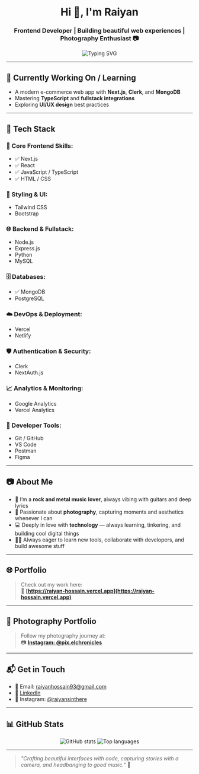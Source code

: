 <h1 align="center">Hi 👋, I'm Raiyan</h1>
<h3 align="center">Frontend Developer | Building beautiful web experiences | Photography Enthusiast 📷</h3>

<p align="center">
  <img src="https://readme-typing-svg.demolab.com?font=Fira+Code&size=22&pause=1000&center=true&width=435&lines=Frontend+Developer;MERN+Stack+Explorer;Next.js+%7C+TypeScript+%7C+MongoDB" alt="Typing SVG" />
</p>

---

## 🔭 Currently Working On / Learning
- A modern e-commerce web app with **Next.js**, **Clerk**, and **MongoDB**
- Mastering **TypeScript** and **fullstack integrations**
- Exploring **UI/UX design** best practices

---

## 🧰 Tech Stack

### 🧠 Core Frontend Skills:
- ✅ Next.js  
- ✅ React  
- ✅ JavaScript / TypeScript  
- ✅ HTML / CSS  

### 🎨 Styling & UI:
- Tailwind CSS  
- Bootstrap  

### 🌐 Backend & Fullstack:
- Node.js  
- Express.js  
- Python  
- MySQL  

### 🗄️ Databases:
- ✅ MongoDB  
- PostgreSQL  

### ☁️ DevOps & Deployment:
- Vercel  
- Netlify  

### 🛡️ Authentication & Security:
- Clerk  
- NextAuth.js  

### 📈 Analytics & Monitoring:
- Google Analytics  
- Vercel Analytics  

### 🧰 Developer Tools:
- Git / GitHub  
- VS Code  
- Postman  
- Figma  

---

## 📷 About Me

- 🎸 I’m a **rock and metal music lover**, always vibing with guitars and deep lyrics  
- 📸 Passionate about **photography**, capturing moments and aesthetics whenever I can  
- 💻 Deeply in love with **technology** — always learning, tinkering, and building cool digital things  
- 🧑‍💻 Always eager to learn new tools, collaborate with developers, and build awesome stuff

---

## 🌐 Portfolio

> Check out my work here:  
🔗 **[https://raiyan-hossain.vercel.app](https://raiyan-hossain.vercel.app)**

---

## 📸 Photography Portfolio

> Follow my photography journey at:  
📷 **[Instagram: @pix.elchronicles](https://www.instagram.com/pix.elchronicles)**

---

## 📬 Get in Touch

- 📧 Email: [raiyanhossain93@gmail.com](mailto:raiyanhossain93@gmail.com)  
- 🔗 [LinkedIn](https://www.linkedin.com/in/sheikh-raiyan-hossain)  
- 📸 Instagram: [@raiyansinthere](https://www.instagram.com/raiyansinthere)

---

## 📊 GitHub Stats

<p align="center">
  <img src="https://github-readme-stats.vercel.app/api?username=raiiyan&show_icons=true&theme=radical" alt="GitHub stats" />
  <img src="https://github-readme-stats.vercel.app/api/top-langs/?username=raiiyan&layout=compact&theme=radical" alt="Top languages" />
</p>

---

> _"Crafting beautiful interfaces with code, capturing stories with a camera, and headbanging to good music."_ 🤘

